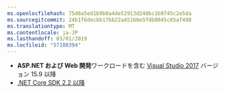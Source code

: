 ```yaml
---
ms.openlocfilehash: 75d6a5ed1b9b0a4de52913d240bc1b9745c2e5da
ms.sourcegitcommit: 24b1f6decbb17bb22a45166e5fdb0845c65af498
ms.translationtype: MT
ms.contentlocale: ja-JP
ms.lasthandoff: 03/01/2019
ms.locfileid: "57188394"
---
```

* **ASP.NET および Web 開発**ワークロードを含む [Visual Studio 2017](https://visualstudio.microsoft.com/downloads/) バージョン 15.9 以降
* [.NET Core SDK 2.2 以降](https://www.microsoft.com/net/download/all)